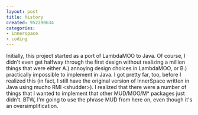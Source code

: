 ```yaml
---
layout: post
title: History
created: 952290634
categories:
- innerspace
- coding
---
```

Initially, this project started as a port of LambdaMOO to Java. Of course, I didn't even get halfway through the first design without realizing a million things that were either A.) annoying design choices in LambdaMOO, or B.) practically impossible to implement in Java. I got pretty far, too, before I realized this (in fact, I still have the original version of InnerSpace written in Java using mucho RMI &lt;shudder&gt;). I realized that there were a number of things that I wanted to implement that other MUD/MOO/M* packages just didn't. BTW, I'm going to use the phrase MUD from here on, even though it's an oversimplification.
